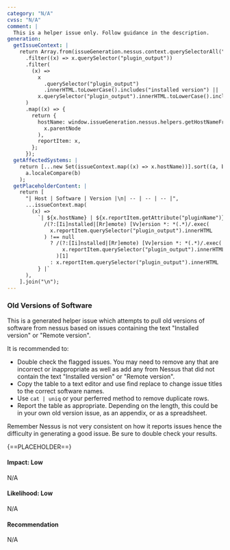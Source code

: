 ```yaml
---
category: "N/A"
cvss: "N/A"
comment: |
  This is a helper issue only. Follow guidance in the description.
generation:
  getIssueContext: |
    return Array.from(issueGeneration.nessus.context.querySelectorAll("ReportItem"))
      .filter((x) => x.querySelector("plugin_output"))
      .filter(
        (x) =>
          x
            .querySelector("plugin_output")
            .innerHTML.toLowerCase().includes("installed version") ||
          x.querySelector("plugin_output").innerHTML.toLowerCase().includes("remote version")
      )
      .map((x) => {
        return {
          hostName: window.issueGeneration.nessus.helpers.getHostNameFromReportHost(
            x.parentNode
          ),
          reportItem: x,
        };
      });
  getAffectedSystems: |
    return [...new Set(issueContext.map((x) => x.hostName))].sort((a, b) =>
      a.localeCompare(b)
    );
  getPlaceholderContent: |
    return [
      "| Host | Software | Version |\n| -- | -- | -- |",
      ...issueContext.map(
        (x) =>
          `| ${x.hostName} | ${x.reportItem.getAttribute("pluginName")} | ${
            /(?:[Ii]nstalled|[Rr]emote) [Vv]ersion *: *(.*)/.exec(
              x.reportItem.querySelector("plugin_output").innerHTML
            ) !== null
              ? /(?:[Ii]nstalled|[Rr]emote) [Vv]ersion *: *(.*)/.exec(
                  x.reportItem.querySelector("plugin_output").innerHTML
                )[1]
              : x.reportItem.querySelector("plugin_output").innerHTML
          } |`
      ),
    ].join("\n");
---
```

### Old Versions of Software
This is a generated helper issue which attempts to pull old versions of software from nessus based on issues containing the text "Installed version" or "Remote version".

It is recommended to:

* Double check the flagged issues. You may need to remove any that are incorrect or inappropriate as well as add any from Nessus that did not contain the text "Installed version" or "Remote version".
* Copy the table to a text editor and use find replace to change issue titles to the correct software names.
* Use `cat | uniq` or your perferred method to remove duplicate rows.
* Report the table as appropriate. Depending on the length, this could be in your own old version issue, as an appendix, or as a spreadsheet.

Remember Nessus is not very consistent on how it reports issues hence the difficulty in generating a good issue. Be sure to double check your results.

{==PLACEHOLDER==}
#### Impact: Low
N/A
#### Likelihood: Low
N/A
#### Recommendation
N/A
